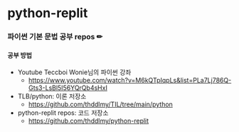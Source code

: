 # python-replit
### 파이썬 기본 문법 공부 repos ✏
#### 공부 방법
- Youtube Teccboi Wonie님의 파이썬 강좌
  * https://www.youtube.com/watch?v=M6kQTpIqpLs&list=PLa7Lj786Q-Gts3-LsBl5I56YQrQb4sHxI
- TLB/python: 이론 저장소
  * https://github.com/thddlmy/TIL/tree/main/python
- python-replit repos: 코드 저장소
  * https://github.com/thddlmy/python-replit